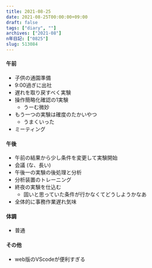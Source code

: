 ```yaml
---
title: 2021-08-25
date: 2021-08-25T00:00:00+09:00
draft: false
tags: ["diary", ""]
archives: ["2021-08"]
n年日記: ["0825"]
slug: 513084
---
```

#### 午前
- 子供の通園準備
- 9:00過ぎに出社
- 遅れを取り戻すべく実験
- 操作簡略化確認の1実験
  - うーむ微妙
- もう一つの実験は確度のたかいやつ
  - うまくいった
- ミーティング
#### 午後
- 午前の結果から少し条件を変更して実験開始
- 会議 (な、長い)
- 午後一の実験の後処理と分析
- 分析装置のトレーニング
- 終夜の実験を仕込む
  - 固いと思っていた条件が行かなくてどうしようかなあ
- 全体的に事務作業遅れ気味
#### 体調
- 普通
#### その他
- web版のVScodeが便利すぎる
